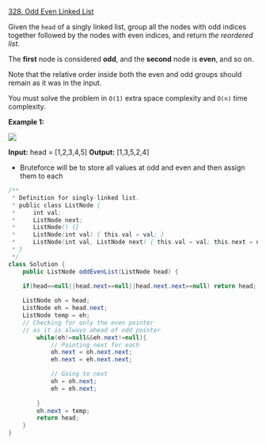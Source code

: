 [328. Odd Even Linked List](https://leetcode.com/problems/odd-even-linked-list/)

Given the `head` of a singly linked list, group all the nodes with odd indices together followed by the nodes with even indices, and return _the reordered list_.

The **first** node is considered **odd**, and the **second** node is **even**, and so on.

Note that the relative order inside both the even and odd groups should remain as it was in the input.

You must solve the problem in `O(1)` extra space complexity and `O(n)` time complexity.

**Example 1:**

![](https://assets.leetcode.com/uploads/2021/03/10/oddeven-linked-list.jpg)

**Input:** head = [1,2,3,4,5]
**Output:** [1,3,5,2,4]


- Bruteforce will be to store all values at odd and even and then assign them to each

```java
/**
 * Definition for singly-linked list.
 * public class ListNode {
 *     int val;
 *     ListNode next;
 *     ListNode() {}
 *     ListNode(int val) { this.val = val; }
 *     ListNode(int val, ListNode next) { this.val = val; this.next = next; }
 * }
 */
class Solution {
    public ListNode oddEvenList(ListNode head) {
        
    if(head==null||head.next==null||head.next.next==null) return head;

    ListNode oh = head;
    ListNode eh = head.next;
    ListNode temp = eh;
    // Checking for only the even pointer 
    // as it is always ahead of odd pointer
        while(eh!=null&&eh.next!=null){
            // Pointing next for each
            oh.next = oh.next.next;
            eh.next = eh.next.next;

            // Going to next 
            oh = oh.next;
            eh = eh.next;
            
        }
        oh.next = temp;
        return head; 
    }
}

```